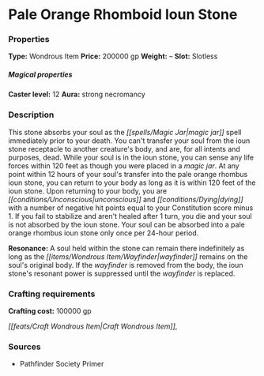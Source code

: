 ﻿---
Title: "Pale Orange Rhomboid Ioun Stone"
Type: "Wondrous Item"
Price: "200000 gp"
Weight: "–"
Slot: "Slotless"
Caster level: "12"
Aura: "strong necromancy"
Description: |
  "This stone absorbs your soul as the _magic jar_ spell immediately prior to your death. You can't transfer your soul from the _ioun stone_ receptacle to another creature's body, and are, for all intents and purposes, dead. While your soul is in the _ioun stone_, you can sense any life forces within 120 feet as though you were placed in a _magic jar_. At any point within 12 hours of your soul's transfer into the _pale orange rhombus ioun stone_, you can return to your body as long as it is within 120 feet of the _ioun stone_. Upon returning to your body, you are unconscious and dying with a number of negative hit points equal to your Constitution score minus 1. If you fail to stabilize and aren't healed after 1 turn, you die and your soul is not absorbed by the _ioun stone_. Your soul can be absorbed into a _pale orange rhombus ioun stone_ only once per 24-hour period.
  **Resonance:** A soul held within the stone can remain there indefinitely as long as the _wayfinder_ remains on the soul's original body. If the _wayfinder_ is removed from the body, the _ioun stone's_ resonant power is suppressed until the _wayfinder _is replaced."
Crafting cost: "100000 gp"
Sources: "['Pathfinder Society Primer']"
---

# Pale Orange Rhomboid Ioun Stone

### Properties

**Type:** Wondrous Item **Price:** 200000 gp **Weight:** – **Slot:** Slotless

##### Magical properties

**Caster level:** 12 **Aura:** strong necromancy

### Description

This stone absorbs your soul as the _[[spells/Magic Jar|magic jar]]_ spell immediately prior to your death. You can't transfer your soul from the ioun stone receptacle to another creature's body, and are, for all intents and purposes, dead. While your soul is in the ioun stone, you can sense any life forces within 120 feet as though you were placed in a _magic jar_. At any point within 12 hours of your soul's transfer into the pale orange rhombus ioun stone, you can return to your body as long as it is within 120 feet of the ioun stone. Upon returning to your body, you are _[[conditions/Unconscious|unconscious]]_ and _[[conditions/Dying|dying]]_ with a number of negative hit points equal to your Constitution score minus 1. If you fail to stabilize and aren't healed after 1 turn, you die and your soul is not absorbed by the ioun stone. Your soul can be absorbed into a pale orange rhombus ioun stone only once per 24-hour period.

**Resonance:** A soul held within the stone can remain there indefinitely as long as the _[[items/Wondrous Item/Wayfinder|wayfinder]]_ remains on the soul's original body. If the _wayfinder_ is removed from the body, the ioun stone's resonant power is suppressed until the _wayfinder_ is replaced.

### Crafting requirements

**Crafting cost:** 100000 gp

_[[feats/Craft Wondrous Item|Craft Wondrous Item]]_,

### Sources

* Pathfinder Society Primer